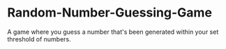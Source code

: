 # Random-Number-Guessing-Game
A game where you guess a number that's been generated within your set threshold of numbers.
